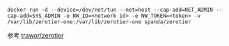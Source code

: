 ```
docker run -d --device=/dev/net/tun --net=host --cap-add=NET_ADMIN --cap-add=SYS_ADMIN -e NW_ID=<network id> -e NW_TOKEN=<token> -v /var/lib/zerotier-one:/var/lib/zerotier-one spanda/zerotier
```

参考 [trawor/zerotier](https://github.com/trawor/zerotier)